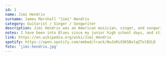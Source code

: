 ```yaml
---
id: 1
name: Jimi Hendrix
surname: James Marshall "Jimi" Hendrix
category: Guitarist / Singer / Songwriter
description: Jimi Hendrix was an American musician, singer, and songwriter. Although his mainstream career spanned only four years, he is widely regarded as one of the most influential electric guitarists in the history of popular music, and one of the most celebrated musicians of the 20th century. The Rock and Roll Hall of Fame describes him as "arguably the greatest instrumentalist in the history of rock music"
notes: I have been into Blues since my junior high school days, and still until this day. Interestingly, my first encounter to Blues is not Hendrix, but later I learn that you can listen to all Blues you can think of, but if you absence to Hendrix, it is never been complete. Hendrix expanded modern Blues above and beyond.
link: https://en.wikipedia.org/wiki/Jimi_Hendrix
spotify: https://open.spotify.com/embed/track/0wJoRiX5K5BxlqZTolB2LD
foto: 'jimi-hendrix.jpg'
---
```

